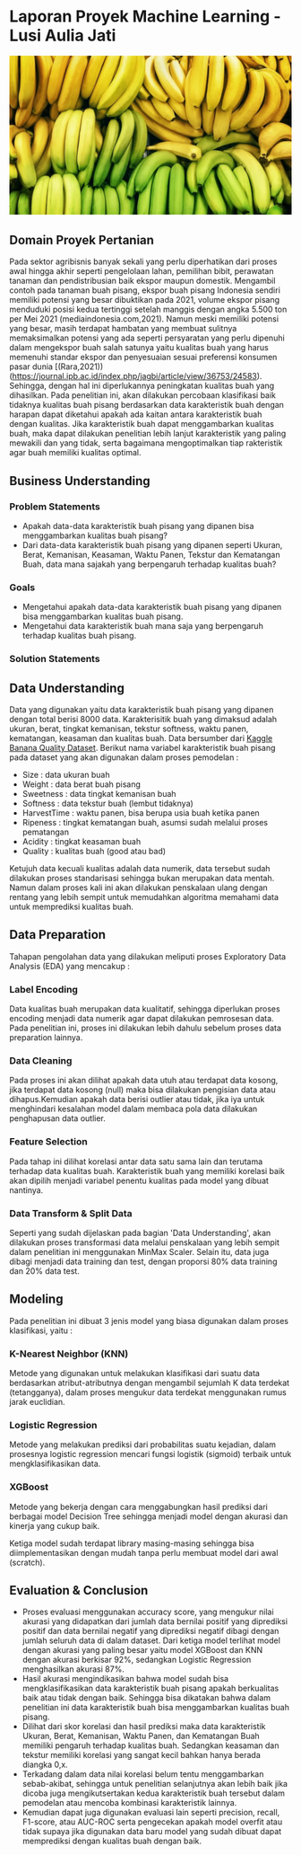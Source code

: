 # Laporan Proyek Machine Learning - Lusi Aulia Jati

![Gambar Banana](https://raw.githubusercontent.com/lusiaulia/banana_quality/a781ff7e77c14a3588bac17b933cd8956b945b12/banana_quality.jpeg)

## Domain Proyek Pertanian
Pada sektor agribisnis banyak sekali yang perlu diperhatikan dari proses awal hingga akhir seperti pengelolaan lahan, pemilihan bibit, perawatan tanaman dan pendistribusian baik ekspor maupun domestik. Mengambil contoh
pada tanaman buah pisang, ekspor buah pisang Indonesia sendiri memiliki potensi yang besar dibuktikan pada 2021, volume ekspor pisang menduduki posisi kedua tertinggi setelah manggis dengan angka 5.500 ton per Mei 2021 (mediaindonesia.com,2021).
Namun meski memiliki potensi yang besar, masih terdapat hambatan yang membuat sulitnya memaksimalkan potensi yang ada seperti persyaratan yang perlu dipenuhi dalam mengekspor buah salah satunya yaitu kualitas buah
yang harus memenuhi standar ekspor dan penyesuaian sesuai preferensi konsumen pasar dunia [(Rara,2021))(https://journal.ipb.ac.id/index.php/jagbi/article/view/36753/24583). Sehingga, dengan hal ini diperlukannya peningkatan kualitas buah yang dihasilkan. 
Pada penelitian ini, akan dilakukan percobaan klasifikasi baik tidaknya kualitas buah pisang berdasarkan data karakteristik buah dengan harapan dapat diketahui apakah ada kaitan antara karakteristik buah dengan kualitas. 
Jika karakteristik buah dapat menggambarkan kualitas buah, maka dapat dilakukan penelitian lebih lanjut karakteristik yang paling mewakili dan yang tidak, serta bagaimana mengoptimalkan tiap rakteristik agar buah memiliki kualitas optimal.  

## Business Understanding
### Problem Statements
- Apakah data-data karakteristik buah pisang yang dipanen bisa menggambarkan kualitas buah pisang?
- Dari data-data karakteristik buah pisang yang dipanen seperti Ukuran, Berat, Kemanisan, Keasaman, Waktu Panen, Tekstur dan Kematangan Buah, data mana sajakah yang berpengaruh terhadap kualitas buah?

### Goals
- Mengetahui apakah data-data karakteristik buah pisang yang dipanen bisa menggambarkan kualitas buah pisang.
- Mengetahui data karakteristik buah mana saja yang berpengaruh terhadap kualitas buah pisang.

### Solution Statements


## Data Understanding
Data yang digunakan yaitu data karakteristik buah pisang yang dipanen dengan total berisi 8000 data. Karakterisitik buah yang dimaksud adalah ukuran, berat, tingkat kemanisan, tekstur softness, waktu panen, kematangan, keasaman dan kualitas buah. Data bersumber dari [Kaggle Banana Quality Dataset](https://www.kaggle.com/datasets/l3llff/banana). Berikut nama variabel karakteristik buah pisang pada dataset yang akan digunakan dalam proses pemodelan : 

- Size : data ukuran buah
- Weight : data berat buah pisang
- Sweetness : data tingkat kemanisan buah
- Softness : data tekstur buah (lembut tidaknya)
- HarvestTime : waktu panen, bisa berupa usia buah ketika panen
- Ripeness : tingkat kematangan buah, asumsi sudah melalui proses pematangan
- Acidity : tingkat keasaman buah
- Quality : kualitas buah (good atau bad)
  
Ketujuh data kecuali kualitas adalah data numerik, data tersebut sudah dilakukan proses standarisasi sehingga bukan merupakan data mentah. Namun dalam proses kali ini akan dilakukan penskalaan ulang dengan rentang yang lebih sempit untuk memudahkan algoritma memahami data untuk memprediksi kualitas buah. 

## Data Preparation
Tahapan pengolahan data yang dilakukan meliputi proses Exploratory Data Analysis (EDA) yang mencakup : 
### Label Encoding
Data kualitas buah merupakan data kualitatif, sehingga diperlukan proses encoding menjadi data numerik agar dapat dilakukan pemrosesan data. Pada penelitian ini, proses ini dilakukan lebih dahulu sebelum proses data preparation lainnya.
### Data Cleaning
Pada proses ini akan dilihat apakah data utuh atau terdapat data kosong, jika terdapat data kosong (null) maka bisa dilakukan pengisian data atau dihapus.Kemudian apakah data berisi outlier atau tidak, jika iya untuk menghindari kesalahan model dalam membaca pola data dilakukan penghapusan data outlier. 
### Feature Selection
Pada tahap ini dilihat korelasi antar data satu sama lain dan terutama terhadap data kualitas buah. Karakteristik buah yang memiliki korelasi baik akan dipilih menjadi variabel penentu kualitas pada model yang dibuat nantinya. 
### Data Transform & Split Data
Seperti yang sudah dijelaskan pada bagian 'Data Understanding', akan dilakukan proses transformasi data melalui penskalaan yang lebih sempit dalam penelitian ini menggunakan MinMax Scaler. Selain itu, data juga dibagi menjadi data training dan test, dengan proporsi 80% data training dan 20% data test.

## Modeling
Pada penelitian ini dibuat 3 jenis model yang biasa digunakan dalam proses klasifikasi, yaitu : 
### K-Nearest Neighbor (KNN)
Metode yang digunakan untuk melakukan klasifikasi dari suatu data berdasarkan atribut-atributnya dengan mengambil sejumlah K data terdekat (tetangganya), dalam proses mengukur data terdekat menggunakan rumus jarak euclidian.
### Logistic Regression
Metode yang melakukan prediksi dari probabilitas suatu kejadian, dalam prosesnya logistic regression mencari fungsi logistik (sigmoid) terbaik untuk mengklasifikasikan data. 
### XGBoost  
Metode yang bekerja dengan cara menggabungkan hasil prediksi dari berbagai model Decision Tree sehingga menjadi model dengan akurasi dan kinerja yang cukup baik.

Ketiga model sudah terdapat library masing-masing sehingga bisa diimplementasikan dengan mudah tanpa perlu membuat model dari awal (scratch). 

## Evaluation & Conclusion
- Proses evaluasi menggunakan accuracy score, yang mengukur nilai akurasi yang didapatkan dari jumlah data bernilai positif yang diprediksi positif dan data bernilai negatif yang diprediksi negatif dibagi dengan jumlah seluruh data di dalam dataset. Dari ketiga model terlihat model dengan akurasi yang paling besar yaitu model XGBoost dan KNN dengan akurasi berkisar 92%, sedangkan Logistic Regression menghasilkan akurasi 87%. 
- Hasil akurasi mengindikasikan bahwa model sudah bisa mengklasifikasikan data karakteristik buah pisang apakah berkualitas baik atau tidak dengan baik. Sehingga bisa dikatakan bahwa dalam penelitian ini data karakteristik buah bisa menggambarkan kualitas buah pisang. 
- Dilihat dari skor korelasi dan hasil prediksi maka data karakteristik Ukuran, Berat, Kemanisan, Waktu Panen, dan Kematangan Buah memiliki pengaruh terhadap kualitas buah. Sedangkan keasaman dan tekstur memiliki korelasi yang sangat kecil bahkan hanya berada diangka 0,x.
- Terkadang dalam data nilai korelasi belum tentu menggambarkan sebab-akibat, sehingga untuk penelitian selanjutnya akan lebih baik jika dicoba juga mengikutsertakan kedua karakteristik buah tersebut dalam pemodelan atau mencoba kombinasi karakteristik lainnya. 
- Kemudian dapat juga digunakan evaluasi lain seperti precision, recall, F1-score, atau AUC-ROC serta pengecekan apakah model overfit atau tidak supaya jika digunakan data baru model yang sudah dibuat dapat memprediksi dengan kualitas buah dengan baik.
